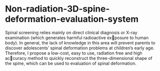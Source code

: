 # Non-radiation-3D-spine-deformation-evaluation-system
Spinal screening relies mainly on direct clinical diagnosis or X-ray examination (which generates harmful radioactive exposure to human body). In general, the lack of knowledge in
this area will prevent parents to discover adolescents’ spinal deformation problems at children’s early age. Therefore, I propose a low-cost, easy to use, radiation free and high accuracy method to quickly reconstruct the three-dimensional
shape of the spine, which can be used to evaluation of spinal deformation.
